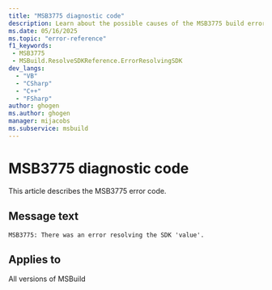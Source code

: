 ```yaml
---
title: "MSB3775 diagnostic code"
description: Learn about the possible causes of the MSB3775 build error, and get troubleshooting tips.
ms.date: 05/16/2025
ms.topic: "error-reference"
f1_keywords:
 - MSB3775
 - MSBuild.ResolveSDKReference.ErrorResolvingSDK
dev_langs:
  - "VB"
  - "CSharp"
  - "C++"
  - "FSharp"
author: ghogen
ms.author: ghogen
manager: mijacobs
ms.subservice: msbuild
---
```


# MSB3775 diagnostic code

<!-- :::ErrorDefinitionDescription::: -->
<!-- :::editable-content name="introDescription"::: -->
This article describes the MSB3775 error code.
<!-- :::editable-content-end::: -->

## Message text

<!-- :::editable-content name="messageText"::: -->
`MSB3775: There was an error resolving the SDK 'value'.`
<!-- :::editable-content-end::: -->
<!-- MSB3775: There was an error resolving the SDK "{0}". {1} -->

<!-- :::editable-content name="postOutputDescription"::: -->
<!--
{StrBegin="MSB3775: "} "{0}" will be the root location which could not be searched. Ie (c:\program files\sdks\..)
-->
<!-- :::editable-content-end::: -->
<!-- :::ErrorDefinitionDescription-end::: -->

## Applies to

All versions of MSBuild
